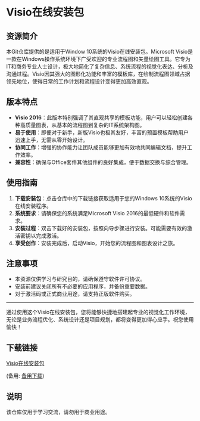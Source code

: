 # Visio在线安装包

## 资源简介

本Git仓库提供的是适用于Window 10系统的Visio在线安装包。Microsoft Visio是一款在Windows操作系统环境下广受欢迎的专业流程图和矢量绘图工具。它专为IT和商务专业人士设计，极大地简化了复杂信息、系统流程的视觉化表达、分析及沟通过程。Visio因其强大的图形化功能和丰富的模板库，在绘制流程图领域占据领先地位，使得日常的工作计划和流程设计变得更加高效直观。

## 版本特点

- **Visio 2016**：此版本特别强调了其直观共享的模板功能，用户可以轻松创建各种高质量图表，从基本的流程图到复杂的IT系统架构图。
- **易于使用**：即便对于新手，新版Visio也极其友好，丰富的预置模板帮助用户迅速上手，无需从零开始设计。
- **协同工作**：增强的协作能力让团队成员能够更加有效地共同编辑文档，提升工作效率。
- **兼容性**：确保与Office套件其他组件的良好集成，便于数据交换与综合管理。

## 使用指南

1. **下载安装包**：点击仓库中的下载链接获取适用于您的Windows 10系统的Visio在线安装程序。
2. **系统要求**：请确保您的系统满足Microsoft Visio 2016的最低硬件和软件需求。
3. **安装过程**：双击下载好的安装包，按照向导步骤进行安装。可能需要有效的激活密钥以完成激活。
4. **享受创作**：安装完成后，启动Visio，开始您的流程图和图表设计之旅。

## 注意事项

- 本资源仅供学习与研究目的，请确保遵守软件许可协议。
- 安装前建议关闭所有不必要的应用程序，并备份重要数据。
- 对于激活码或正式商业用途，请支持正版软件购买。

---

通过使用这个Visio在线安装包，您将能够快捷地搭建起专业的视觉化工作环境，无论是业务流程优化、系统设计还是项目规划，都将变得更加得心应手。祝您使用愉快！

## 下载链接
[Visio在线安装包](https://pan.quark.cn/s/1b555716a6f0) 

(备用: [备用下载](https://pan.baidu.com/s/1hiYf8ofXMUdrT0HPtSL7Ng?pwd=1234))

## 说明

该仓库仅用于学习交流，请勿用于商业用途。
